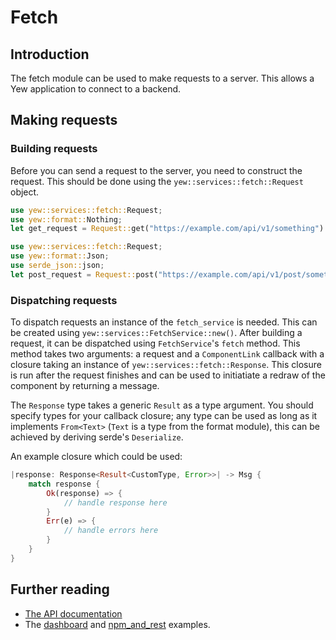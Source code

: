 # Fetch
## Introduction
The fetch module can be used to make requests to a server. This allows a Yew application to connect to a backend. 

## Making requests
### Building requests
Before you can send a request to the server, you need to construct the request. This should be done using the `yew::services::fetch::Request` object.
```rust
use yew::services::fetch::Request;
use yew::format::Nothing;
let get_request = Request::get("https://example.com/api/v1/something").body(Nothing).expect("Could not build that request")
```

```rust
use yew::services::fetch::Request;
use yew::format::Json;
use serde_json::json;
let post_request = Request::post("https://example.com/api/v1/post/something").header("Content-Type", "application/json").body(Json(&json!({"key": "value"}))).expect("Could not build that request.")
```
### Dispatching requests
To dispatch requests an instance of the `fetch_service` is needed. This can be created using `yew::services::FetchService::new()`. After building a request, it can be dispatched using `FetchService`'s `fetch` method. This method takes two arguments: a request and a `ComponentLink` callback with a closure taking an instance of `yew::services::fetch::Response`. This closure is run after the request finishes and can be used to initiatiate a redraw of the component by returning a message.

The `Response` type takes a generic `Result` as a type argument. You should specify types for your callback closure; any type can be used as long as it implements `From<Text>` (`Text` is a type from the format module), this can be achieved by deriving serde's `Deserialize`. 

An example closure which could be used:
```rust
|response: Response<Result<CustomType, Error>>| -> Msg {
    match response {
        Ok(response) => {
            // handle response here
        }
        Err(e) => {
            // handle errors here
        }
    }
}
```

## Further reading
* [The API documentation](https://docs.rs/yew/0.14.3/yew/services/fetch/index.html)
* The [dashboard](https://github.com/yewstack/yew/tree/master/examples/dashboard) and [npm_and_rest](https://github.com/yewstack/yew/tree/master/examples/web_sys/npm_and_rest) examples.

